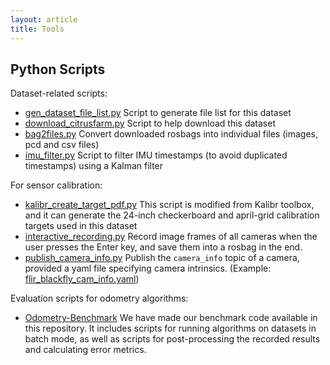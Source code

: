 ```yaml
---
layout: article
title: Tools
---
```


## Python Scripts
Dataset-related scripts:
- [gen_dataset_file_list.py](https://raw.githubusercontent.com/UCR-Robotics/Citrus-Farm-Dataset/main/scripts/gen_dataset_file_list.py) Script to generate file list for this dataset
- [download_citrusfarm.py](https://raw.githubusercontent.com/UCR-Robotics/Citrus-Farm-Dataset/main/scripts/download_citrusfarm.py) Script to help download this dataset
- [bag2files.py](https://raw.githubusercontent.com/UCR-Robotics/Citrus-Farm-Dataset/main/scripts/bag2files.py) Convert downloaded rosbags into individual files (images, pcd and csv files)
- [imu_filter.py](https://raw.githubusercontent.com/UCR-Robotics/Citrus-Farm-Dataset/main/scripts/imu_filter.py) Script to filter IMU timestamps (to avoid duplicated timestamps) using a Kalman filter

For sensor calibration:
- [kalibr_create_target_pdf.py](https://ucr-robotics.s3.us-west-2.amazonaws.com/citrus-farm-dataset/Calibration/scripts/kalibr_create_target_pdf.py) This script is modified from Kalibr toolbox, and it can generate the 24-inch checkerboard and april-grid calibration targets used in this dataset
- [interactive_recording.py](https://ucr-robotics.s3.us-west-2.amazonaws.com/citrus-farm-dataset/Calibration/scripts/interactive_recording.py) Record image frames of all cameras when the user presses the Enter key, and save them into a rosbag in the end.
- [publish_camera_info.py](https://ucr-robotics.s3.us-west-2.amazonaws.com/citrus-farm-dataset/Calibration/scripts/publish_camera_info.py) Publish the `camera_info` topic of a camera, provided a yaml file specifying camera intrinsics. (Example: [flir_blackfly_cam_info.yaml](https://ucr-robotics.s3.us-west-2.amazonaws.com/citrus-farm-dataset/Calibration/scripts/flir_blackfly_cam_info.yaml))

Evaluation scripts for odometry algorithms:
- [Odometry-Benchmark](https://github.com/UCR-Robotics/Odometry-Benchmark) We have made our benchmark code available in this repository. It includes scripts for running algorithms on datasets in batch mode, as well as scripts for post-processing the recorded results and calculating error metrics.
